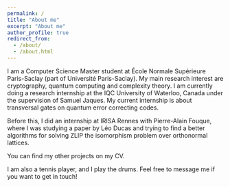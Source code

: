 ```yaml
---
permalink: /
title: "About me"
excerpt: "About me"
author_profile: true
redirect_from: 
  - /about/
  - /about.html
---
```


I am a Computer Science Master student at École Normale Supérieure Paris-Saclay (part of Université Paris-Saclay). My main research interest are cryptography, quantum computing and complexity theory. I am currently doing a research internship at the IQC University of Waterloo, Canada under the supervision of Samuel Jaques. My current internship is about transversal gates on quantum error correcting codes.

Before this, I did an internship at IRISA Rennes with Pierre-Alain Fouque, where I was studying a paper by Léo Ducas and trying to find a better algorithms for solving ZLIP the isomorphism problem over orthonormal lattices.


You can find my other projects on my CV.

I am also a tennis player, and I play the drums. Feel free to message me if you want to get in touch!
